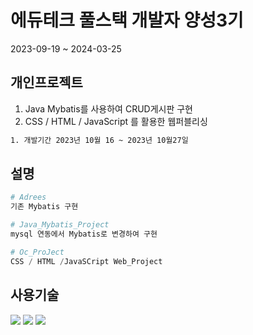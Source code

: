 # 에듀테크 풀스택 개발자 양성3기
2023-09-19 ~ 2024-03-25


## 개인프로젝트

1. Java Mybatis를 사용하여 CRUD게시판 구현
2. CSS / HTML / JavaScript 를 활용한 웹퍼블리싱

```bash
1. 개발기간 2023년 10월 16 ~ 2023년 10월27일
```

## 설명

```python
# Adrees
기존 Mybatis 구현

# Java_Mybatis_Project
mysql 연동에서 Mybatis로 변경하여 구현

# Oc_ProJect
CSS / HTML /JavaSCript Web_Project

```
## 사용기술
<img src="https://img.shields.io/badge/mysql-%2300f.svg?style=for-the-badge&logo=mysql&logoColor=white"/>
<img src="https://img.shields.io/badge/Java-ED8B00?style=for-the-badge&logo=openjdk&logoColor=white"/> 
<img src="https://img.shields.io/badge/MariaDB-003545?style=for-the-badge&logo=mariadb&logoColor=white"/>
